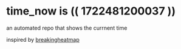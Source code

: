 # time_now is (( 1722481200037 ))

an automated repo that shows the currnent time

inspired by [breakingheatmap](https://github.com/breakingheatmap/breakingheatmap)